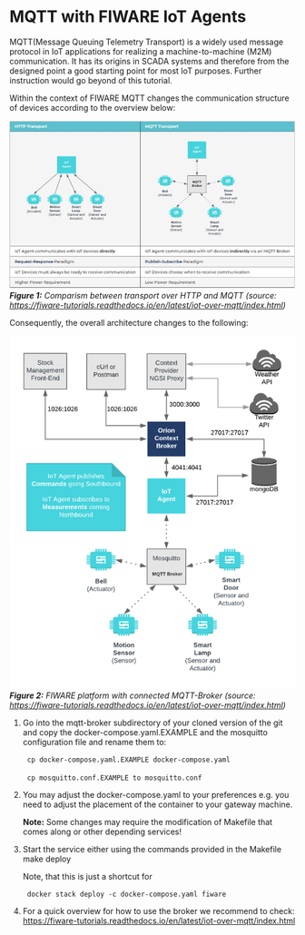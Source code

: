 # MQTT with FIWARE IoT Agents

MQTT(Message Queuing Telemetry Transport) is a widely used message protocol in IoT applications for realizing a machine-to-machine (M2M) communication. It has its origins in SCADA systems and therefore from the designed point a good starting point for most IoT purposes. Further instruction would go beyond of this tutorial.

Within the context of FIWARE MQTT changes the communication structure of devices according to the overview below:

![Comparism between transport over HTTP and MQTT (_source_: https://fiware-tutorials.readthedocs.io/en/latest/iot-over-mqtt/index.html)](../../docs/figures/HTTP-MQTT.JPG)
***Figure 1:*** *Comparism between transport over HTTP and MQTT (_source_: https://fiware-tutorials.readthedocs.io/en/latest/iot-over-mqtt/index.html)*

Consequently, the overall architecture changes to the following:

![Comparism between transport over HTTP and MQTT (_source_: https://fiware-tutorials.readthedocs.io/en/latest/iot-over-mqtt/index.html)](../../docs/figures/MQTT.PNG)
***Figure 2:*** *FIWARE platform with connected MQTT-Broker (_source_: https://fiware-tutorials.readthedocs.io/en/latest/iot-over-mqtt/index.html)*

1. Go into the mqtt-broker subdirectory of your cloned version of the git and copy the docker-compose.yaml.EXAMPLE and the mosquitto configuration file and rename them to:

        cp docker-compose.yaml.EXAMPLE docker-compose.yaml

        cp mosquitto.conf.EXAMPLE to mosquitto.conf

2. You may adjust the docker-compose.yaml to your preferences e.g. you need to adjust the placement of the container to your gateway machine.

      **Note:** Some changes may require the modification of Makefile that comes along or other depending services!

3. Start the service either using the commands provided in the Makefile
        make deploy

      Note, that this is just a shortcut for

        docker stack deploy -c docker-compose.yaml fiware

4. For a quick overview for how to use the broker we recommend to check: https://fiware-tutorials.readthedocs.io/en/latest/iot-over-mqtt/index.html
